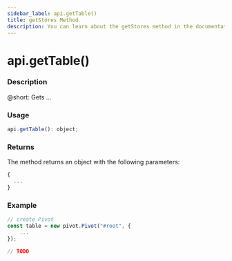 ```yaml
---
sidebar_label: api.getTable()
title: getStores Method
description: You can learn about the getStores method in the documentation of the DHTMLX JavaScript Pivot library. Browse developer guides and API reference, try out code examples and live demos, and download a free 30-day evaluation version of DHTMLX Pivot.
---
```


# api.getTable()

### Description

@short: Gets ...

### Usage

~~~jsx {}
api.getTable(): object;
~~~

### Returns

The method returns an object with the following parameters:

~~~jsx {}
{
  ...
}
~~~

### Example

~~~jsx {}
// create Pivot
const table = new pivot.Pivot("#root", {
    ...
});

// TODO
~~~
